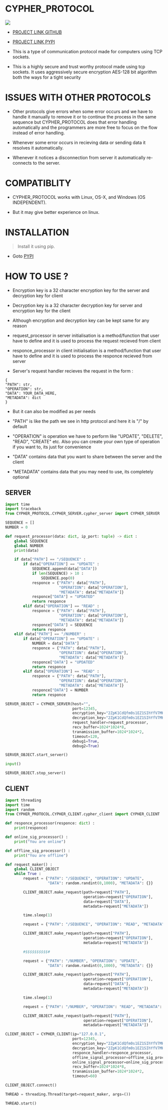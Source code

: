 # CYPHER_PROTOCOL

![](ZZZ/ZZZ.jpg)

* [PROJECT LINK GITHUB](https://github.com/P-Y-R-O-B-O-T/CYPHER_PROTOCOL)
* [PROJECT LINK PYPI](https://pypi.org/project/cypher-protocol-P-Y-R-O-B-O-T/)

* This is a type of communication protocol made for computers using TCP sockets.

* This is a highly secure and trust worthy protocol made using tcp sockets. It uses aggressively secure encryption AES-128 bit algorithm both the ways for a tight security

# ISSUES WITH OTHER PROTOCOLS

* Other protocols give errors when some error occurs and we have to handle it manually to remove it or to continue the process in the same sequence but CYPHER_PROTOCOL does that error handling automatically and the programmers are more free to focus on the flow instead of error handling.

* Whenever some error occurs in recieving data or sending data it resolves it automatically.

* Whenever it notices a disconnection from server it automatically re-connects to the server.

# COMPATIBLITY

* CYPHER_PROTOCOL works with Linux, OS-X, and Windows (OS INDEPENDENT).

* But it may give better experience on linux.

# INSTALLATION

> Install it using pip.

* Goto [PYPI](https://pypi.org/project/cypher-protocol-P-Y-R-O-B-O-T/)

# HOW TO USE ?

* Encryption key is a 32 character encryption key for the server and decryption key for client
* Decryption key is a 32 character decryption key for server and encryption key for the client
* Although encryption and decryption key can be kept same for any reason
* request_processor in server initialisation is a method/function that user have to define and it is used to process the request recieved from client
* responce_processor in client initialisation is a method/function that user have to define and it is used to process the responce recieved from server

* Server's request handler recieves the request in the form :

```
{
"PATH": str,
"OPERATION": str,
"DATA": YOUR_DATA_HERE,
"METADATA": dict
}
```

* But it can also be modified as per needs

* "PATH" is like the path we see in http protocol and here it is "/" by default
* "OPERATION" is operation we have to perform like "UPDATE", "DELETE", "READ", "CREATE" etc. Also you can create your own type of operation if you want to, its just for convenience
* "DATA" contains data that you want to share between the server and the client
* "METADATA" contains data that you may need to use, its completely optional

## SERVER

```python
import time
import traceback
from CYPHER_PROTOCOL.CYPHER_SERVER.cypher_server import CYPHER_SERVER

SEQUENCE = []
NUMBER = 0

def request_processor(data: dict, ip_port: tuple) -> dict :
    global SEQUENCE
    global NUMBER
    print(data)

    if data["PATH"] == "/SEQUENCE" :
        if data["OPERATION"] == "UPDATE" :
            SEQUENCE.append(data["DATA"])
            if len(SEQUENCE) > 10 :
                SEQUENCE.pop(0)
            responce = {"PATH": data["PATH"],
                        "OPERATION": data["OPERATION"],
                        "METADATA": data["METADATA"]}
            responce["DATA"] = "UPDATED"
            return responce
        elif data["OPERATION"] == "READ" :
            responce = {"PATH": data["PATH"],
                        "OPERATION": data["OPERATION"],
                        "METADATA": data["METADATA"]}
            responce["DATA"] = SEQUENCE
            return responce
    elif data["PATH"] == "/NUMBER" :
        if data["OPERATION"] == "UPDATE" :
            NUMBER = data["DATA"]
            responce = {"PATH": data["PATH"],
                        "OPERATION": data["OPERATION"],
                        "METADATA": data["METADATA"]}
            responce["DATA"] = "UPDATED"
            return responce
        elif data["OPERATION"] == "READ" :
            responce = {"PATH": data["PATH"],
                        "OPERATION": data["OPERATION"],
                        "METADATA": data["METADATA"]}
            responce["DATA"] = NUMBER
            return responce

SERVER_OBJECT = CYPHER_SERVER(host="",
                              port=12345,
                              encryption_key="2ZpK1CdQfm0s1EZ1SIhYfV7MHdJf8X3U",
                              decryption_key="2ZpK1CdQfm0s1EZ1SIhYfV7MHdJf8X3U",
                              request_handler=request_processor,
                              recv_buffer=1024*1024*8,
                              tranamission_buffer=1024*1024*2,
                              timeout=120,
                              debug1=True,
                              debug2=True)

SERVER_OBJECT.start_server()

input()

SERVER_OBJECT.stop_server()
```

## CLIENT

```python
import threading
import time
import random
from CYPHER_PROTOCOL.CYPHER_CLIENT.cypher_client import CYPHER_CLIENT

def responce_processor(responce: dict) :
    print(responce)

def online_sig_processor() :
    print("You are online")

def offline_sig_processor() :
    print("You are offline")

def request_maker() :
    global CLIENT_OBJECT
    while True :
        request = {"PATH": "/SEQUENCE", "OPERATION": "UPDATE",
                   "DATA": random.randint(0,1000), "METADATA": {}}

        CLIENT_OBJECT.make_request(path=request["PATH"],
                                   operation=request["OPERATION"],
                                   data=request["DATA"],
                                   metadata=request["METADATA"])

        time.sleep(1)

        request = {"PATH": "/SEQUENCE", "OPERATION": "READ", "METADATA": {}}

        CLIENT_OBJECT.make_request(path=request["PATH"],
                                   operation=request["OPERATION"],
                                   metadata=request["METADATA"])

        #$$$$$$$$$$#

        request = {"PATH": "/NUMBER", "OPERATION": "UPDATE",
                   "DATA": random.randint(0,1000), "METADATA": {}}

        CLIENT_OBJECT.make_request(path=request["PATH"],
                                   operation=request["OPERATION"],
                                   data=request["DATA"],
                                   metadata=request["METADATA"])

        time.sleep(1)

        request = {"PATH": "/NUMBER", "OPERATION": "READ", "METADATA": {}}

        CLIENT_OBJECT.make_request(path=request["PATH"],
                                   operation=request["OPERATION"],
                                   metadata=request["METADATA"])

CLIENT_OBJECT = CYPHER_CLIENT(ip="127.0.0.1",
                              port=12345,
                              encryption_key="2ZpK1CdQfm0s1EZ1SIhYfV7MHdJf8X3U",
                              decryption_key="2ZpK1CdQfm0s1EZ1SIhYfV7MHdJf8X3U",
                              responce_handler=responce_processor,
                              offline_signal_processor=offline_sig_processor,
                              online_signal_processor=online_sig_processor,
                              recv_buffer=1024*1024*8,
                              tranamission_buffer=1024*1024*2,
                              timeout=60)

CLIENT_OBJECT.connect()

THREAD = threading.Thread(target=request_maker, args=())

THREAD.start()
```
